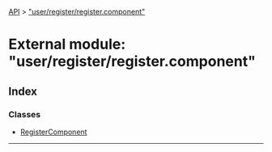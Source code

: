 [API](../README.md) > ["user/register/register.component"](../modules/_user_register_register_component_.md)

# External module: "user/register/register.component"

## Index

### Classes

* [RegisterComponent](../classes/_user_register_register_component_.registercomponent.md)

---

